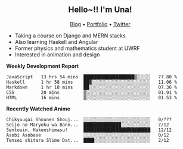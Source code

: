 <h2 align="center">
  Hello~!! I'm Una!
</h2>

<p align="center">
  <a href="https://anarchy.website/">Blog</a> &bull;
  <a href="https://una-ada.github.io/">Portfolio</a> &bull;
  <a href="https://twitter.com/unaxiii">Twitter</a>
</p>

- Taking a course on Django and MERN stacks
- Also learning Haskell and Angular
- Former physics and mathematics student at UWRF
- Interested in animation and design

**Weekly Development Report**

<!--START_SECTION:waka-->
```text
JavaScript   13 hrs 54 mins  ███████████████████▒░░░░░   77.80 % 
Haskell      1 hr 58 mins    ██▓░░░░░░░░░░░░░░░░░░░░░░   11.06 % 
Markdown     1 hr 18 mins    ██░░░░░░░░░░░░░░░░░░░░░░░   07.36 % 
CSS          20 mins         ▒░░░░░░░░░░░░░░░░░░░░░░░░   01.91 % 
HTML         16 mins         ▒░░░░░░░░░░░░░░░░░░░░░░░░   01.53 % 
```
<!--END_SECTION:waka-->

**Recently Watched Anime**

<!-- RECENT-ANIME:START -->

    Chikyuugai Shounen Shouj...  ░░░░░░░░░░░░░░░░░░░░░░░░░   0/???
    Seijo no Maryoku wa Bann...  ██████████████░░░░░░░░░░░   7/12
    Sentouin, Hakenshimasu!      █████████████████████████   12/12
    Asobi Asobase                ░░░░░░░░░░░░░░░░░░░░░░░░░   0/12
    Tensei shitara Slime Dat...  ████░░░░░░░░░░░░░░░░░░░░░   2/12
<!-- RECENT-ANIME:END -->

